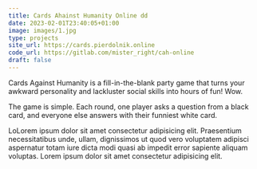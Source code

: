 ```yaml
---
title: Cards Ahainst Humanity Online dd
date: 2023-02-01T23:40:05+01:00
image: images/1.jpg
type: projects
site_url: https://cards.pierdolnik.online
code_url: https://gitlab.com/mister_right/cah-online
draft: false
---
```

Cards Against Humanity is a fill-in-the-blank party game that turns your awkward personality and lackluster social skills into hours of fun! Wow.

The game is simple. Each round, one player asks a question from a black card, and everyone else answers with their funniest white card.

LoLorem ipsum dolor sit amet consectetur adipisicing elit. Praesentium necessitatibus unde, ullam, dignissimos ut quod vero voluptatem adipisci aspernatur totam iure dicta modi quasi ab impedit error sapiente aliquam voluptas.
Lorem ipsum dolor sit amet consectetur adipisicing elit.

![]()
